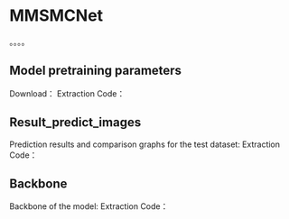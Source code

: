 # MMSMCNet <br>
。。。。 <br>
## Model pretraining parameters <br>
Download：[]()    Extraction Code： <br>
## Result_predict_images  <br>
Prediction results and comparison graphs for the test dataset:[]()   Extraction Code：  <br>
## Backbone   <br>
Backbone of the model:[]()  Extraction Code：   <br>
